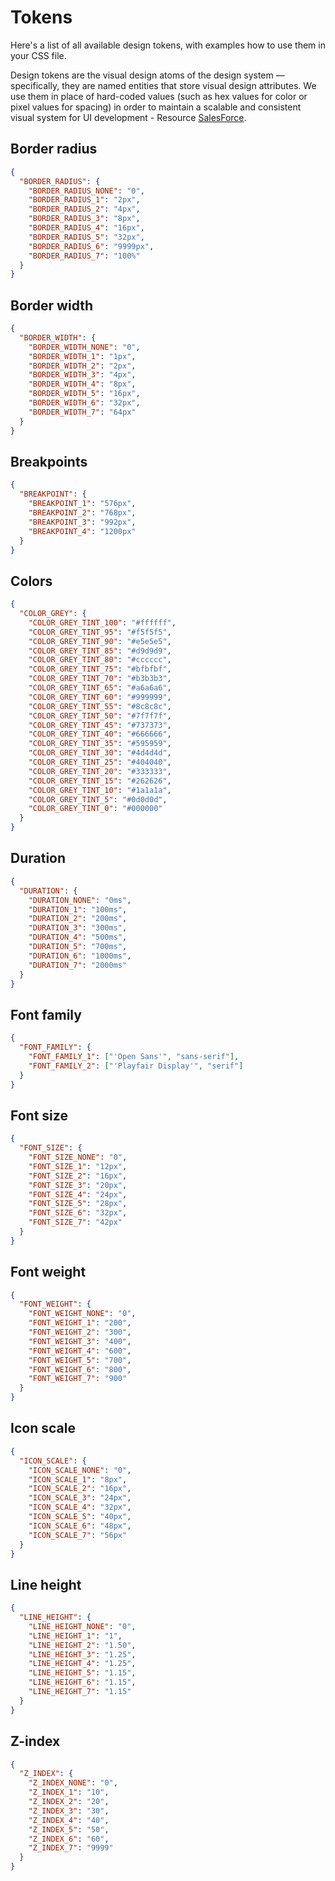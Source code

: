 # Tokens

Here's a list of all available design tokens, with examples how to use them in
your CSS file.

Design tokens are the visual design atoms of the design system — specifically,
they are named entities that store visual design attributes. We use them in
place of hard-coded values (such as hex values for color or pixel values for
spacing) in order to maintain a scalable and consistent visual system for UI
development - Resource
[SalesForce](https://www.lightningdesignsystem.com/design-tokens/).

## Border radius

```json
{
  "BORDER_RADIUS": {
    "BORDER_RADIUS_NONE": "0",
    "BORDER_RADIUS_1": "2px",
    "BORDER_RADIUS_2": "4px",
    "BORDER_RADIUS_3": "8px",
    "BORDER_RADIUS_4": "16px",
    "BORDER_RADIUS_5": "32px",
    "BORDER_RADIUS_6": "9999px",
    "BORDER_RADIUS_7": "100%"
  }
}
```

## Border width

```json
{
  "BORDER_WIDTH": {
    "BORDER_WIDTH_NONE": "0",
    "BORDER_WIDTH_1": "1px",
    "BORDER_WIDTH_2": "2px",
    "BORDER_WIDTH_3": "4px",
    "BORDER_WIDTH_4": "8px",
    "BORDER_WIDTH_5": "16px",
    "BORDER_WIDTH_6": "32px",
    "BORDER_WIDTH_7": "64px"
  }
}
```

## Breakpoints

```json
{
  "BREAKPOINT": {
    "BREAKPOINT_1": "576px",
    "BREAKPOINT_2": "768px",
    "BREAKPOINT_3": "992px",
    "BREAKPOINT_4": "1200px"
  }
}
```

## Colors

```json
{
  "COLOR_GREY": {
    "COLOR_GREY_TINT_100": "#ffffff",
    "COLOR_GREY_TINT_95": "#f5f5f5",
    "COLOR_GREY_TINT_90": "#e5e5e5",
    "COLOR_GREY_TINT_85": "#d9d9d9",
    "COLOR_GREY_TINT_80": "#cccccc",
    "COLOR_GREY_TINT_75": "#bfbfbf",
    "COLOR_GREY_TINT_70": "#b3b3b3",
    "COLOR_GREY_TINT_65": "#a6a6a6",
    "COLOR_GREY_TINT_60": "#999999",
    "COLOR_GREY_TINT_55": "#8c8c8c",
    "COLOR_GREY_TINT_50": "#7f7f7f",
    "COLOR_GREY_TINT_45": "#737373",
    "COLOR_GREY_TINT_40": "#666666",
    "COLOR_GREY_TINT_35": "#595959",
    "COLOR_GREY_TINT_30": "#4d4d4d",
    "COLOR_GREY_TINT_25": "#404040",
    "COLOR_GREY_TINT_20": "#333333",
    "COLOR_GREY_TINT_15": "#262626",
    "COLOR_GREY_TINT_10": "#1a1a1a",
    "COLOR_GREY_TINT_5": "#0d0d0d",
    "COLOR_GREY_TINT_0": "#000000"
  }
}
```

## Duration

```json
{
  "DURATION": {
    "DURATION_NONE": "0ms",
    "DURATION_1": "100ms",
    "DURATION_2": "200ms",
    "DURATION_3": "300ms",
    "DURATION_4": "500ms",
    "DURATION_5": "700ms",
    "DURATION_6": "1000ms",
    "DURATION_7": "2000ms"
  }
}
```

## Font family

```json
{
  "FONT_FAMILY": {
    "FONT_FAMILY_1": ["'Open Sans'", "sans-serif"],
    "FONT_FAMILY_2": ["'Playfair Display'", "serif"]
  }
}
```

## Font size

```json
{
  "FONT_SIZE": {
    "FONT_SIZE_NONE": "0",
    "FONT_SIZE_1": "12px",
    "FONT_SIZE_2": "16px",
    "FONT_SIZE_3": "20px",
    "FONT_SIZE_4": "24px",
    "FONT_SIZE_5": "28px",
    "FONT_SIZE_6": "32px",
    "FONT_SIZE_7": "42px"
  }
}
```

## Font weight

```json
{
  "FONT_WEIGHT": {
    "FONT_WEIGHT_NONE": "0",
    "FONT_WEIGHT_1": "200",
    "FONT_WEIGHT_2": "300",
    "FONT_WEIGHT_3": "400",
    "FONT_WEIGHT_4": "600",
    "FONT_WEIGHT_5": "700",
    "FONT_WEIGHT_6": "800",
    "FONT_WEIGHT_7": "900"
  }
}
```

## Icon scale

```json
{
  "ICON_SCALE": {
    "ICON_SCALE_NONE": "0",
    "ICON_SCALE_1": "8px",
    "ICON_SCALE_2": "16px",
    "ICON_SCALE_3": "24px",
    "ICON_SCALE_4": "32px",
    "ICON_SCALE_5": "40px",
    "ICON_SCALE_6": "48px",
    "ICON_SCALE_7": "56px"
  }
}
```

## Line height

```json
{
  "LINE_HEIGHT": {
    "LINE_HEIGHT_NONE": "0",
    "LINE_HEIGHT_1": "1",
    "LINE_HEIGHT_2": "1.50",
    "LINE_HEIGHT_3": "1.25",
    "LINE_HEIGHT_4": "1.25",
    "LINE_HEIGHT_5": "1.15",
    "LINE_HEIGHT_6": "1.15",
    "LINE_HEIGHT_7": "1.15"
  }
}
```

## Z-index

```json
{
  "Z_INDEX": {
    "Z_INDEX_NONE": "0",
    "Z_INDEX_1": "10",
    "Z_INDEX_2": "20",
    "Z_INDEX_3": "30",
    "Z_INDEX_4": "40",
    "Z_INDEX_5": "50",
    "Z_INDEX_6": "60",
    "Z_INDEX_7": "9999"
  }
}
```
